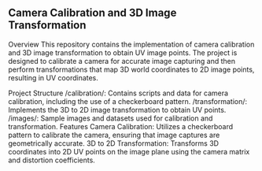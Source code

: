 ## Camera Calibration and 3D Image Transformation

Overview
This repository contains the implementation of camera calibration and 3D image transformation to obtain UV image points. The project is designed to calibrate a camera for accurate image capturing and then perform transformations that map 3D world coordinates to 2D image points, resulting in UV coordinates.

Project Structure
/calibration/: Contains scripts and data for camera calibration, including the use of a checkerboard pattern.
/transformation/: Implements the 3D to 2D image transformation to obtain UV points.
/images/: Sample images and datasets used for calibration and transformation.
Features
Camera Calibration: Utilizes a checkerboard pattern to calibrate the camera, ensuring that image captures are geometrically accurate.
3D to 2D Transformation: Transforms 3D coordinates into 2D UV points on the image plane using the camera matrix and distortion coefficients.
